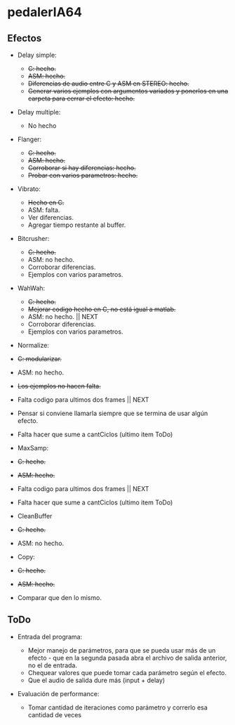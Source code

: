 pedalerIA64
===========

Efectos
--------------

* Delay simple:
  * ~~C: hecho.~~
  * ~~ASM: hecho.~~
  * ~~Diferencias de audio entre C y ASM en STEREO: hecho.~~
  * ~~Generar varios ejemplos con argumentos variados y ponerlos en una carpeta para cerrar el efecto: hecho.~~


* Delay multiple:
  * No hecho


* Flanger:
  * ~~C: hecho.~~
  * ~~ASM: hecho.~~
  * ~~Corroborar si hay diferencias: hecho.~~
  * ~~Probar con varios parametros: hecho.~~


* Vibrato:
  * ~~Hecho en C.~~
  * ASM: falta.
  * Ver diferencias.
  * Agregar tiempo restante al buffer.


* Bitcrusher:
  * ~~C: hecho.~~
  * ASM: no hecho.
  * Corroborar diferencias.
  * Ejemplos con varios parametros.


* WahWah:
  * ~~C: hecho.~~
  * ~~Mejorar codigo hecho en C, no está igual a matlab.~~
  * ASM: no hecho.                                      || NEXT
  * Corroborar diferencias.
  * Ejemplos con varios parametros.


* Normalize:
 * ~~C: modularizar.~~
 * ASM: no hecho.
 * ~~Los ejemplos no hacen falta.~~
 * Falta codigo para ultimos dos frames                 || NEXT
 * Pensar si conviene llamarla siempre que se termina de usar algún efecto.
 * Falta hacer que sume a cantCiclos (ultimo item ToDo)

* MaxSamp:
 * ~~C: hecho.~~
 * ~~ASM: hecho.~~
 * Falta codigo para ultimos dos frames                 || NEXT
 * Falta hacer que sume a cantCiclos (ultimo item ToDo)

* CleanBuffer
 * ~~C: hecho.~~
 * ASM: no hecho.

* Copy:
 * ~~C: hecho.~~
 * ~~ASM: hecho.~~
 * Comparar que den lo mismo.

ToDo
--------------

* Entrada del programa:
  * Mejor manejo de parámetros, para que se pueda usar más de un efecto - que en la segunda pasada abra el archivo de salida anterior, no el de entrada.
  * Chequear valores que puede tomar cada parámetro según el efecto.
  * Que el audio de salida dure más (input + delay)

* Evaluación de performance:
  * Tomar cantidad de iteraciones como parámetro y correrlo esa cantidad de veces
